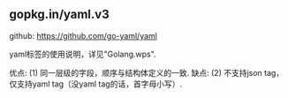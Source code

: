 ## gopkg.in/yaml.v3
github: https://github.com/go-yaml/yaml

yaml标签的使用说明，详见"Golang.wps".

优点:
(1) 同一层级的字段，顺序与结构体定义的一致.
缺点:
(2) 不支持json tag，仅支持yaml tag（没yaml tag的话，首字母小写）.
